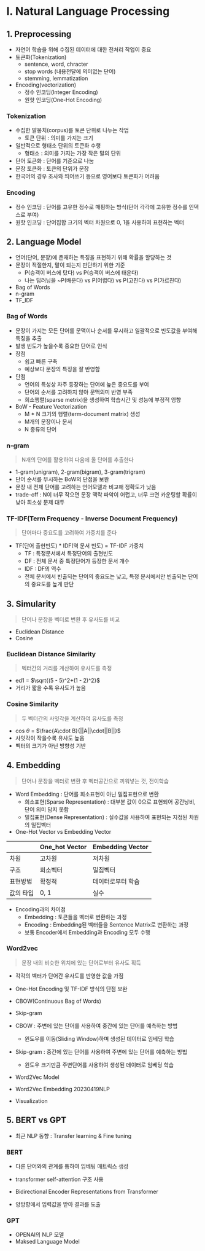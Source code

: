 # I. Natural Language Processing
## 1. Preprocessing
- 자연어 학습을 위해 수집된 데이터에 대한 전처리 작업이 중요
- 토큰화(Tokenization)
  - sentence, word, chracter
  - stop words (내용전달에 의미없는 단어)
  - stemming, lemmatization
- Encoding(vectorization)
  - 정수 인코딩(Integer Encoding)
  - 원핫 인코딩(One-Hot Encoding)

### Tokenization
- 수집한 말뭉치(corpus)를 토큰 단위로 나누는 작업
  - 토큰 단위 : 의미를 가지는 크기
- 일반적으로 형태소 단위의 토큰화 수행
  - 형태소 : 의미를 가지는 가장 작은 말의 단위
- 단어 토큰화 : 단어를 기준으로 나눔
- 문장 토큰화 : 토큰의 단위가 문장
- 한국어의 경우 조사와 띄어쓰기 등으로 영어보다 토큰화가 어려움

### Encoding
- 정수 인코딩 : 단어를 고유한 정수로 매핑하는 방식(단어 각각에 고유한 정수를 인덱스로 부여)
- 원핫 인코딩 : 단어집합 크기의 벡터 차원으로 0, 1을 사용하여 표현하는 벡터

## 2. Language Model
- 언어(단어, 문장)에 존재하는 특징을 표현하기 위해 확률을 할당하는 것
- 문장이 적절한지, 말이 되는지 판단하기 위한 기준
  - P(승객이 버스에 탔다) vs P(승객이 버스에 태운다)
  - 나는 딥러닝을 ~P(배운다) vs P(어렵다) vs P(고친다) vs P(가르친다)
- Bag of Words
- n-gram
- TF_IDF

### Bag of Words
- 문장이 가지는 모든 단어를 문맥이나 순서를 무시하고 일괄적으로 빈도값을 부여해 특징을 추출
- 발생 빈도가 높을수록 중요한 단어로 인식
- 장점
  - 쉽고 빠른 구축
  - 예상보다 문장의 특징을 잘 반영함
- 단점
  - 언어의 특성상 자주 등장하는 단어에 높은 중요도를 부여
  - 단어의 순서를 고려하지 않아 문맥의미 반영 부족
  - 희소행렬(sparse metrix)을 생성하여 학습시간 및 성능에 부정적 영향
- BoW - Feature Vectorization
  - M * N 크기의 행렬(term-document matrix) 생성
  - M개의 문장이나 문서
  - N 종류의 단어

### n-gram
> N개의 단어를 활용하여 다음에 올 단어를 추출한다
- 1-gram(unigram), 2-gram(bigram), 3-gram(trigram)
- 단어 순서를 무시하는 BoW의 단점을 보완
- 문장 내 전체 단어를 고려하는 언어모델과 비교해 정확도가 낮음
- trade-off : N이 너무 작으면 문장 맥락 파악이 어렵고, 너무 크면 카운팅할 확률이 낮아 희소성 문제 대두

### TF-IDF(Term Frequency - Inverse Document Frequency)
> 단어마다 중요도를 고려하여 가중치를 준다
- TF(단어 출현빈도) * IDF(역 문서 빈도) = TF-IDF 가중치
  - TF : 특정문서에서 특정단어의 출현빈도
  - DF : 전체 문서 중 특정단어가 등장한 문서 개수
  - IDF : DF의 역수
  - 전체 문서에서 빈출되는 단어의 중요도는 낮고, 특정 문서에서만 빈출되는 단어의 중요도를 높게 판단

## 3. Simularity
> 단어나 문장을 벡터로 변환 후 유사도를 비교
- Euclidean Distance
- Cosine
  
### Euclidean Distance Similarity
> 벡터간의 거리를 계산하여 유사도를 측정
- ed1 = $\sqrt{(5 - 5)^2+(1 - 2)^2}$
- 거리가 짧을 수록 유사도가 높음

### Cosine Similarity
> 두 벡터간의 사잇각을 계산하여 유사도를 측정
- cos $\theta$ = $\frac{A\cdot B}{||A||\cdot||B||}$
- 사잇각이 작을수록 유사도 높음
- 벡터의 크기가 아닌 방향성 기반

## 4. Embedding
> 단어나 문장을 벡터로 변환 후 벡터공간으로 끼워넣는 것, 전이학습
- Word Embedding : 단어를 희소표현이 아닌 밀집표현으로 변환
  - 희소표현(Sparse Representation) : 대부분 값이 0으로 표현되어 공간낭비, 단어 의미 담지 못함
  - 밀집표현(Dense Representation) : 실수값을 사용하여 표현되는 지정된 차원의 밀집벡터
- One-Hot Vector vs Embedding Vector

||One_hot Vector|Embedding Vector|
|--|--|--|
|차원|고차원|저차원|
|구조|희소벡터|밀집벡터|
|표현방법|확정적|데이터로부터 학습|
|값의 타입|0, 1|실수|

- Encoding과의 차이점
  - Embedding : 토큰들을 벡터로 변환하는 과정
  - Encoding : Embedding된 벡터들을 Sentence Matrix로 변환하는 과정
  - 보통 Encoder에서 Embedding과 Encoding 모두 수행

### Word2vec
> 문장 내의 비슷한 위치에 있는 단어로부터 유사도 획득
- 각각의 벡터가 단어간 유사도를 반영한 값을 가짐
- One-Hot Encoding 및 TF-IDF 방식의 단점 보완
- CBOW(Continuous Bag of Words)
- Skip-gram

- CBOW : 주변에 있는 단어를 사용하여 중간에 있는 단어를 예측하는 방법
  - 윈도우를 이동(Sliding Window)하며 생성된 데이터로 임베딩 학습
- Skip-gram : 중간에 있는 단어를 사용하여 주변에 있는 단어를 예측하는 방법
  - 윈도우 크기만큼 주변단어를 사용하여 생성된 데이터로 임베딩 학습

- Word2Vec Model

- Word2Vec Embedding
20230419NLP

- Visualization

## 5. BERT vs GPT
- 최근 NLP 동향 : Transfer learning & Fine tuning
  
### BERT
- 다른 단어와의 관계를 통하여 임베팅 매트릭스 생성
- transformer self-attention 구조 사용

- Bidirectional Encoder Representations from Transformer
- 양방향에서 입력값을 받아 결과를 도출
  
### GPT
- OPENAI의 NLP 모델
- Maksed Language Model